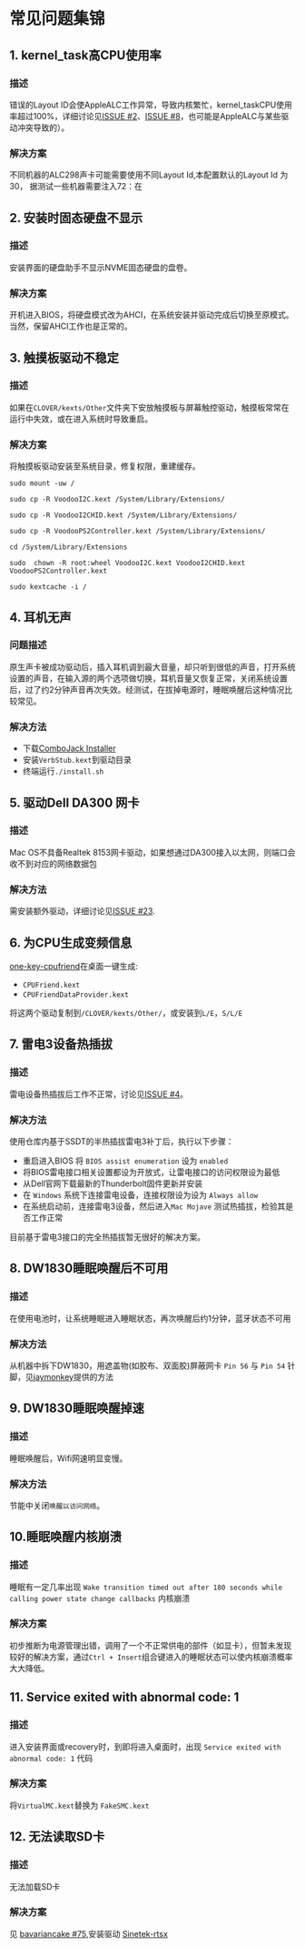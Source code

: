 # 常见问题集锦

## 1. kernel_task高CPU使用率

### 描述
 错误的Layout ID会使AppleALC工作异常，导致内核繁忙，kernel_taskCPU使用率超过100%，详细讨论见[ISSUE #2](https://github.com/LuletterSoul/Dell-XPS-15-9570-macOS-Mojave/issues/2)、[ISSUE #8](https://github.com/LuletterSoul/Dell-XPS-15-9570-macOS-Mojave/issues/8)，也可能是AppleALC与某些驱动冲突导致的）。

 ### 解决方案

  不同机器的ALC298声卡可能需要使用不同Layout Id,本配置默认的Layout Id 为30，
 据测试一些机器需要注入72：在

## 2. 安装时固态硬盘不显示

### 描述
  安装界面的硬盘助手不显示NVME固态硬盘的盘卷。
### 解决方案
  开机进入BIOS，将硬盘模式改为AHCI，在系统安装并驱动完成后切换至原模式。当然，保留AHCI工作也是正常的。

## 3. 触摸板驱动不稳定

### 描述
 如果在`CLOVER/kexts/Other`文件夹下安放触摸板与屏幕触控驱动，触摸板常常在运行中失效，或在进入系统时导致重启。
### 解决方案

将触摸板驱动安装至系统目录，修复权限，重建缓存。
```
sudo mount -uw /

sudo cp -R VoodooI2C.kext /System/Library/Extensions/

sudo cp -R VoodooI2CHID.kext /System/Library/Extensions/

sudo cp -R VoodooPS2Controller.kext /System/Library/Extensions/

cd /System/Library/Extensions

sudo  chown -R root:wheel VoodooI2C.kext VoodooI2CHID.kext VoodooPS2Controller.kext

sudo kextcache -i /
```
## 4. 耳机无声

### 问题描述 
原生声卡被成功驱动后，插入耳机调到最大音量，却只听到很低的声音，打开系统设置的声音，在输入源的两个选项做切换，耳机音量又恢复正常，关闭系统设置后，过了约2分钟声音再次失效。经测试，在拔掉电源时，睡眠唤醒后这种情况比较常见。

### 解决方法
* 下载[ComboJack Installer](https://github.com/hackintosh-stuff/ComboJack/tree/master/ComboJack_Installer)
* 安装`VerbStub.kext`到驱动目录
* 终端运行`./install.sh` 


 ## 5. 驱动Dell DA300 网卡

 ### 描述
  Mac OS不具备Realtek 8153网卡驱动，如果想通过DA300接入以太网，则端口会收不到对应的网络数据包

### 解决方法
需安装额外驱动，详细讨论见[ISSUE #23](https://github.com/LuletterSoul/Dell-XPS-15-9570-macOS-Mojave/issues/23).  

## 6. 为CPU生成变频信息
  [one-key-cpufriend](https://github.com/stevezhengshiqi/one-key-cpufriend)在桌面一键生成: 
  * `CPUFriend.kext`
  * `CPUFriendDataProvider.kext`

将这两个驱动复制到`/CLOVER/kexts/Other/`，或安装到`L/E`，`S/L/E`

## 7. 雷电3设备热插拔

### 描述

雷电设备热插拔后工作不正常，讨论见[ISSUE #4](https://github.com/LuletterSoul/Dell-XPS-15-9570-macOS-Mojave/issues/4)。

### 解决方法

使用仓库内基于SSDT的半热插拔雷电3补丁后，执行以下步骤：

* 重启进入BIOS 将 `BIOS assist enumeration` 设为 `enabled`
* 将BIOS雷电接口相关设置都设为开放式，让雷电接口的访问权限设为最低
* 从Dell官网下载最新的Thunderbolt固件更新并安装
* 在 `Windows` 系统下连接雷电设备，连接权限设为设为 `Always allow`
* 在系统启动前，连接雷电3设备，然后进入`Mac Mojave` 测试热插拔，检验其是否工作正常

目前基于雷电3接口的完全热插拔暂无很好的解决方案。

## 8. DW1830睡眠唤醒后不可用

### 描述

在使用电池时，让系统睡眠进入睡眠状态，再次唤醒后约1分钟，蓝牙状态不可用

### 解决方法

从机器中拆下DW1830，用遮盖物(如胶布、双面胶)屏蔽网卡 `Pin 56` 与 `Pin 54` 针脚，见[jaymonkey](https://www.tonymacx86.com/threads/bluetooth-randomly-not-available-after-sleep.266255/post-1862126)提供的方法

## 9. DW1830睡眠唤醒掉速

### 描述

  睡眠唤醒后，Wifi网速明显变慢。

### 解决方法

  节能中关闭`唤醒以访问网络`。



## 10.睡眠唤醒内核崩溃

### 描述

睡眠有一定几率出现 `Wake transition timed out after 180 seconds while calling power state change callbacks` 内核崩溃

### 解决方案

初步推断为电源管理出错，调用了一个不正常供电的部件（如显卡），但暂未发现较好的解决方案，通过`Ctrl + Insert`组合键进入的睡眠状态可以使内核崩溃概率大大降低。


## 11. Service exited with abnormal code: 1

### 描述

进入安装界面或recovery时，到即将进入桌面时，出现 `Service exited with abnormal code: 1` 代码

### 解决方案

将`VirtualMC.kext`替换为 `FakeSMC.kext`

## 12. 无法读取SD卡

### 描述
  无法加载SD卡

### 解决方案

见 [bavariancake #75](https://github.com/bavariancake/XPS9570-macOS/pull/75),安装驱动 [Sinetek-rtsx](https://github.com/cholonam/Sinetek-rtsx)